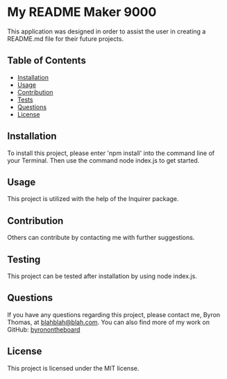 
# My README Maker 9000

This application was designed in order to assist the user in creating a README.md file for their future projects. 

## Table of Contents
- [Installation](#projectInstall)
- [Usage](#projectUsage)
- [Contribution](#projectContribution)
- [Tests](#projectTest)
- [Questions](#questions)
- [License](#userLicense)

## Installation
To install this project, please enter 'npm install' into the command line of your Terminal. Then use the command node index.js to get started.

## Usage
This project is utilized with the help of the Inquirer package.

## Contribution
Others can contribute by contacting me with further suggestions.

## Testing
This project can be tested after installation by using node index.js.

## Questions
If you have any questions regarding this project, please contact me, Byron Thomas, at blahblah@blah.com. 
You can also find more of my work on GitHub: [byronontheboard](https://github.com/byronontheboard)

## License
This project is licensed under the MIT license.
